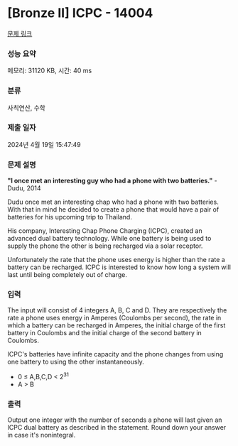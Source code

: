 # [Bronze II] ICPC - 14004 

[문제 링크](https://www.acmicpc.net/problem/14004) 

### 성능 요약

메모리: 31120 KB, 시간: 40 ms

### 분류

사칙연산, 수학

### 제출 일자

2024년 4월 19일 15:47:49

### 문제 설명

<p><strong>"I once met an interesting guy who had a phone with two batteries."</strong> - Dudu, 2014</p>

<p>Dudu once met an interesting chap who had a phone with two batteries. With that in mind he decided to create a phone that would have a pair of batteries for his upcoming trip to Thailand.</p>

<p>His company, Interesting Chap Phone Charging (ICPC), created an advanced dual battery technology. While one battery is being used to supply the phone the other is being recharged via a solar receptor.</p>

<p>Unfortunately the rate that the phone uses energy is higher than the rate a battery can be recharged. ICPC is interested to know how long a system will last until being completely out of charge.</p>

### 입력 

 <p>The input will consist of 4 integers A, B, C and D. They are respectively the rate a phone uses energy in Amperes (Coulombs per second), the rate in which a battery can be recharged in Amperes, the initial charge of the first battery in Coulombs and the initial charge of the second battery in Coulombs.</p>

<p>ICPC's batteries have infinite capacity and the phone changes from using one battery to using the other instantaneously.</p>

<ul>
	<li>0 ≤ A,B,C,D < 2<sup>31</sup></li>
	<li>A > B</li>
</ul>

### 출력 

 <p>Output one integer with the number of seconds a phone will last given an ICPC dual battery as described in the statement. Round down your answer in case it's nonintegral.</p>

